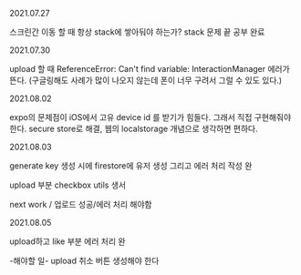 2021.07.27

스크린간 이동 할 때 항상 stack에 쌓아둬야 하는가?
stack 문제 끝 공부 완료

2021.07.30

upload 할 때 ReferenceError: Can't find variable: InteractionManager 에러가 뜬다.
(구글링해도 사례가 많이 나오지 않는데 폰이 너무 구려서 그럴 수 있도 있다.)

2021.08.02

expo의 문제점이 iOS에서 고유 device id 를 받기가 힘들다. 그래서 직접 구현해줘야 한다.
secure store로 해결, 웹의 localstorage 개념으로 생각하면 편하다.

2021.08.03

generate key 생성 시에 firestore에 유저 생성 그리고 에러 처리 작성 완

upload 부분 checkbox utils 생서

next work / 업로드 성공/에러 처리 해야함

2021.08.05

upload하고 like 부분 에러 처리 완

-해야할 일- upload 취소 버튼 생성해야 한다
